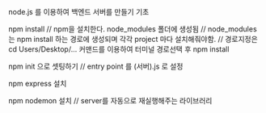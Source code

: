 node.js 를 이용하여 백엔드 서버를 만들기 기초

npm install     // npm을 설치한다. node_modules 폴더에 생성됨
                // node_modules 는 npm install 하는 경로에 생성되며 각각 project 마다 설치해줘야함.
                // 경로지정은 cd Users/Desktop/... 커맨드를 이용하여 터미널 경로선택 후 npm install


npm init 으로 셋팅하기    //  entry point 를 (서버).js 로 설정


npm express 설치


npm nodemon 설치 // server를 자동으로 재실행해주는 라이브러리
